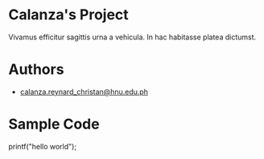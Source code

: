 # Calanza's Project
Vivamus efficitur sagittis urna a vehicula. In hac habitasse platea dictumst.
# Authors
- <calanza.reynard_christan@hnu.edu.ph>

# Sample Code
printf("hello world");



